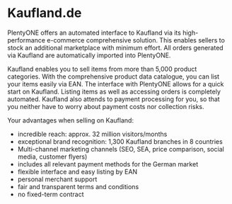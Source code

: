 # Kaufland.de

<div class="container-toc"></div>

PlentyONE offers an automated interface to Kaufland via its high-performance e-commerce comprehensive solution. This enables sellers to stock an additional marketplace with minimum effort. All orders generated via Kaufland are automatically imported into PlentyONE.

Kaufland enables you to sell items from more than 5,000 product categories. With the comprehensive product data catalogue, you can list your items easily via EAN. The interface with PlentyONE allows for a quick start on Kaufland. Listing items as well as accessing orders is completely automated. Kaufland also attends to payment processing for you, so that you neither have to worry about payment costs nor collection risks.

Your advantages when selling on Kaufland:

* incredible reach: approx. 32 million visitors/months
* exceptional brand recognition: 1,300 Kaufland branches in 8 countries
* Multi-channel marketing channels (SEO, SEA, price comparison, social media, customer flyers)
* includes all relevant payment methods for the German market
* flexible interface and easy listing by EAN
* personal merchant support
* fair and transparent terms and conditions
* no fixed-term contract
